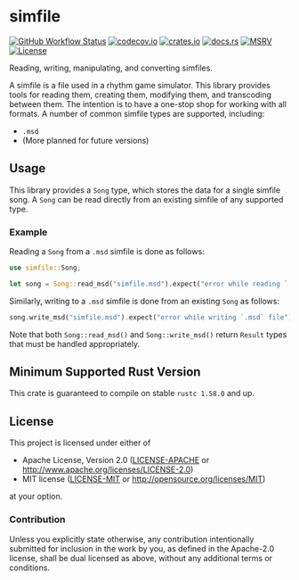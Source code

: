 # simfile

[![GitHub Workflow Status](https://img.shields.io/github/workflow/status/Anders429/simfile/tests)](https://github.com/Anders429/simfile/actions)
[![codecov.io](https://img.shields.io/codecov/c/gh/Anders429/simfile)](https://codecov.io/gh/Anders429/simfile)
[![crates.io](https://img.shields.io/crates/v/simfile)](https://crates.io/crates/simfile)
[![docs.rs](https://docs.rs/simfile/badge.svg)](https://docs.rs/simfile)
[![MSRV](https://img.shields.io/badge/rustc-1.58.0+-yellow.svg)](#minimum-supported-rust-version)
[![License](https://img.shields.io/crates/l/simfile)](#license)

Reading, writing, manipulating, and converting simfiles.

A simfile is a file used in a rhythm game simulator. This library provides tools for reading them,
creating them, modifying them, and transcoding between them. The intention is to have a one-stop
shop for working with all formats. A number of common simfile types are supported, including:

- `.msd`
- (More planned for future versions)

## Usage
This library provides a `Song` type, which stores the data for a single simfile song. A `Song` can
be read directly from an existing simfile of any supported type.

### Example
Reading a `Song` from a `.msd` simfile is done as follows:

``` rust
use simfile::Song;

let song = Song::read_msd("simfile.msd").expect("error while reading `.msd` file");
```

Similarly, writing to a `.msd` simfile is done from an existing `Song` as follows:

``` rust
song.write_msd("simfile.msd").expect("error while writing `.msd` file");
```

Note that both `Song::read_msd()` and `Song::write_msd()` return `Result` types that must be
handled appropriately.

## Minimum Supported Rust Version
This crate is guaranteed to compile on stable `rustc 1.58.0` and up.

## License
This project is licensed under either of

* Apache License, Version 2.0
([LICENSE-APACHE](https://github.com/Anders429/simfile/blob/HEAD/LICENSE-APACHE) or
http://www.apache.org/licenses/LICENSE-2.0)
* MIT license
([LICENSE-MIT](https://github.com/Anders429/simfile/blob/HEAD/LICENSE-MIT) or
http://opensource.org/licenses/MIT)

at your option.

### Contribution
Unless you explicitly state otherwise, any contribution intentionally submitted for inclusion in the work by you, as defined in the Apache-2.0 license, shall be dual licensed as above, without any additional terms or conditions.
